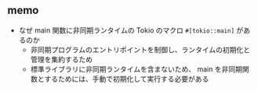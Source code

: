## memo

- なぜ main 関数に非同期ランタイムの Tokio のマクロ `#[tokio::main]` があるのか
  - 非同期プログラムのエントリポイントを制御し、ランタイムの初期化と管理を集約するため
  - 標準ライブラリに非同期ランタイムを含まないため、 main を非同期関数とするためには、手動で初期化して実行する必要がある



